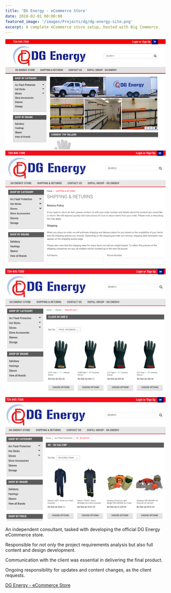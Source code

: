 ```yaml
---
title: 'DG Energy - eCommerce Store'
date: 2018-02-01 00:00:00
featured_image: '/images/Projects/dg/dg-energy-site.png'
excerpt: A complete eCommerce store setup, hosted with Big Commerce.
---
```


<div class="gallery" data-columns="4">
	<img src="/images/Projects/dg/dg-energy-site.png">
	<img src="/images/Projects/dg/1.png">
	<img src="/images/Projects/dg/2.png">
	<img src="/images/Projects/dg/3.png">
</div>


An independent consultant, tasked with developing the official DG Energy eCommerce store. 

Responsible for not only the project requirements analysis but also full content and design development. 

Communication with the client was essential in delivering the final product. 

Ongoing responsibility for updates and content changes, as the client requests.



<a href="http://dg-energy9.mybigcommerce.com/" class="button button--large">DG Energy - eCommerce Store</a> 
